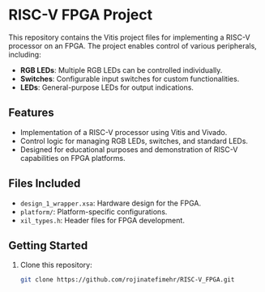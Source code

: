 # RISC-V FPGA Project

This repository contains the Vitis project files for implementing a RISC-V processor on an FPGA. The project enables control of various peripherals, including:

- **RGB LEDs**: Multiple RGB LEDs can be controlled individually.
- **Switches**: Configurable input switches for custom functionalities.
- **LEDs**: General-purpose LEDs for output indications.

## Features
- Implementation of a RISC-V processor using Vitis and Vivado.
- Control logic for managing RGB LEDs, switches, and standard LEDs.
- Designed for educational purposes and demonstration of RISC-V capabilities on FPGA platforms.

## Files Included
- `design_1_wrapper.xsa`: Hardware design for the FPGA.
- `platform/`: Platform-specific configurations.
- `xil_types.h`: Header files for FPGA development.

## Getting Started
1. Clone this repository:
   ```bash
   git clone https://github.com/rojinatefimehr/RISC-V_FPGA.git
